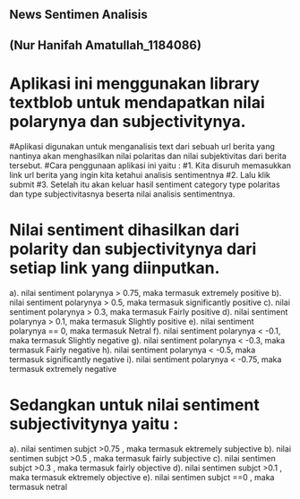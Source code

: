 ## News Sentimen Analisis
## (Nur Hanifah Amatullah_1184086)
# Aplikasi ini menggunakan library textblob untuk mendapatkan nilai polarynya dan subjectivitynya.
#Aplikasi digunakan untuk menganalisis text dari sebuah url berita yang nantinya akan menghasilkan nilai polaritas dan nilai subjektivitas dari berita tersebut.
#Cara penggunaan aplikasi ini yaitu :
#1. Kita disuruh memasukkan link url berita yang ingin kita ketahui analisis sentimentnya
#2. Lalu klik submit
#3. Setelah itu akan keluar hasil sentiment category type polaritas dan type subjectivitasnya beserta nilai analisis sentimentnya. 
# Nilai sentiment dihasilkan dari polarity dan subjectivitynya dari setiap link yang diinputkan.
a). nilai sentiment polarynya > 0.75, maka termasuk extremely positive
b). nilai sentiment polarynya > 0.5, maka termasuk significantly positive
c). nilai sentiment polarynya > 0.3, maka termasuk Fairly positive
d). nilai sentiment polarynya > 0.1, maka termasuk Slightly positive
e). nilai sentiment polarynya == 0, maka termasuk Netral
f). nilai sentiment polarynya < -0.1, maka termasuk Slightly negative
g). nilai sentiment polarynya < -0.3, maka termasuk Fairly negative
h). nilai sentiment polarynya < -0.5, maka termasuk significantly negative
i). nilai sentiment polarynya < -0.75, maka termasuk extremely negative
# Sedangkan untuk nilai sentiment subjectivitynya yaitu :
a). nilai sentimen subjct >0.75 , maka termasuk ektremely subjective
b). nilai sentimen subjct >0.5 , maka termasuk fairly subjective
c). nilai sentimen subjct >0.3 , maka termasuk fairly objective
d). nilai sentimen subjct >0.1 , maka termasuk ektremely objective
e). nilai sentimen subjct ==0 , maka termasuk netral
